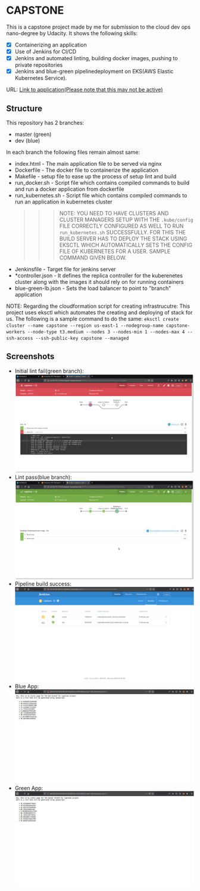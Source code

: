# CAPSTONE

This is a capstone project made by me for submission to the cloud dev ops nano-degree by Udacity. It shows the following skills:
* [x] Containerizing an application
* [x] Use of Jenkins for CI/CD
* [x] Jenkins and automated linting, building docker images, pushing to private repositories
* [x] Jenkins and blue-green pipelinedeployment on EKS(AWS Elastic Kubernetes Service).

URL: [Link to application(Please note that this may not be active)](http://a66285216370e4353b14f1d14383e3ba-1589166266.us-east-1.elb.amazonaws.com:8000/)

## Structure

This repository has 2 branches:
* master (green)
* dev (blue)

In each branch the following files remain almost same:
- index.html - The main application file to be served via nginx
- Dockerfile - The docker file to containerize the application
- Makefile - setup file to ease up the process of setup lint and build
- run_docker.sh - Script file which contains compiled commands to build and run a docker application from dockerfile
- run_kubernetes.sh - Script file which contains compiled commands to run an application in kubernetes cluster
    >>> NOTE: YOU NEED TO HAVE CLUSTERS AND CLUSTER MANAGERS SETUP WITH THE `.kube/config` FILE CORRECTLY CONFIGURED AS WELL TO RUN `run_kubernetes.sh` SUCCESSFULLY. FOR THIS THE BUILD SERVER HAS TO DEPLOY THE STACK USING EKSCTL WHICH AUTOMATICALLY SETS THE CONFIG FILE OF KUBERNETES FOR A USER. SAMPLE COMMAND GIVEN BELOW.
- Jenkinsfile - Target file for jenkins server
- *controller.json - It defines the replica controller for the kuberenetes cluster along with the images it should rely on for running containers
- blue-green-lb.json - Sets the load balancer to point to "branch" application

NOTE: Regarding the cloudformation script for creating infrastrucutre: This project uses eksctl which automates the creating and deploying of stack for us.
The following is a sample command to do the same:
`eksctl create cluster --name capstone --region us-east-1 --nodegroup-name capstone-workers --node-type t3.medium --nodes 3 --nodes-min 1 --nodes-max 4 --ssh-access --ssh-public-key capstone --managed`

## Screenshots

* Initial lint fail(green branch): ![liniting_fail_master](screenshots/linting_fail_master.png)
* Lint pass(blue branch): ![linting_pass_dev](screenshots/linting_pass_dev.png)
* Pipeline build success: ![success](screenshots/pipelineBuildSuccess.png)
* Blue App: ![blue](screenshots/blueApp.png)
* Green App: ![green](screenshots/greenApp.png)
